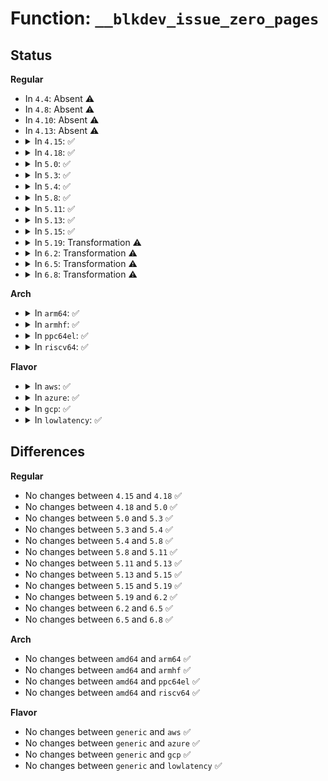 # Function: <code>__blkdev_issue_zero_pages</code>

## Status
<b>Regular</b>
<ul>
<li>
In <code>4.4</code>: Absent ⚠️
</li>
<li>
In <code>4.8</code>: Absent ⚠️
</li>
<li>
In <code>4.10</code>: Absent ⚠️
</li>
<li>
In <code>4.13</code>: Absent ⚠️
</li>
<li>
<details>
<summary>In <code>4.15</code>: ✅</summary>

```c
int __blkdev_issue_zero_pages(struct block_device *bdev, sector_t sector, sector_t nr_sects, gfp_t gfp_mask, struct bio **biop);
```

**Collision:** Unique Static

**Inline:** No

**Transformation:** False

**Instances:**

```
In block/blk-lib.c (ffffffff81459c90)
Location: block/blk-lib.c:278
Inline: False
Direct callers:
  - block/blk-lib.c:blkdev_issue_zeroout
```
**Symbols:**

```
ffffffff81459c90-ffffffff81459dff: __blkdev_issue_zero_pages (STB_LOCAL)
```
</details>
</li>
<li>
<details>
<summary>In <code>4.18</code>: ✅</summary>

```c
int __blkdev_issue_zero_pages(struct block_device *bdev, sector_t sector, sector_t nr_sects, gfp_t gfp_mask, struct bio **biop);
```

**Collision:** Unique Static

**Inline:** No

**Transformation:** False

**Instances:**

```
In block/blk-lib.c (ffffffff8148d330)
Location: block/blk-lib.c:303
Inline: False
Direct callers:
  - block/blk-lib.c:blkdev_issue_zeroout
  - block/blk-lib.c:__blkdev_issue_zeroout
```
**Symbols:**

```
ffffffff8148d330-ffffffff8148d4ba: __blkdev_issue_zero_pages (STB_LOCAL)
```
</details>
</li>
<li>
<details>
<summary>In <code>5.0</code>: ✅</summary>

```c
int __blkdev_issue_zero_pages(struct block_device *bdev, sector_t sector, sector_t nr_sects, gfp_t gfp_mask, struct bio **biop);
```

**Collision:** Unique Static

**Inline:** No

**Transformation:** False

**Instances:**

```
In block/blk-lib.c (ffffffff814a6bb0)
Location: block/blk-lib.c:268
Inline: False
Direct callers:
  - block/blk-lib.c:blkdev_issue_zeroout
  - block/blk-lib.c:__blkdev_issue_zeroout
```
**Symbols:**

```
ffffffff814a6bb0-ffffffff814a6d42: __blkdev_issue_zero_pages (STB_LOCAL)
```
</details>
</li>
<li>
<details>
<summary>In <code>5.3</code>: ✅</summary>

```c
int __blkdev_issue_zero_pages(struct block_device *bdev, sector_t sector, sector_t nr_sects, gfp_t gfp_mask, struct bio **biop);
```

**Collision:** Unique Static

**Inline:** No

**Transformation:** False

**Instances:**

```
In block/blk-lib.c (ffffffff814d4ad0)
Location: block/blk-lib.c:268
Inline: False
Direct callers:
  - block/blk-lib.c:blkdev_issue_zeroout
  - block/blk-lib.c:__blkdev_issue_zeroout
```
**Symbols:**

```
ffffffff814d4ad0-ffffffff814d4c5a: __blkdev_issue_zero_pages (STB_LOCAL)
```
</details>
</li>
<li>
<details>
<summary>In <code>5.4</code>: ✅</summary>

```c
int __blkdev_issue_zero_pages(struct block_device *bdev, sector_t sector, sector_t nr_sects, gfp_t gfp_mask, struct bio **biop);
```

**Collision:** Unique Static

**Inline:** No

**Transformation:** False

**Instances:**

```
In block/blk-lib.c (ffffffff814eddd0)
Location: block/blk-lib.c:268
Inline: False
Direct callers:
  - block/blk-lib.c:blkdev_issue_zeroout
  - block/blk-lib.c:__blkdev_issue_zeroout
```
**Symbols:**

```
ffffffff814eddd0-ffffffff814edf5a: __blkdev_issue_zero_pages (STB_LOCAL)
```
</details>
</li>
<li>
<details>
<summary>In <code>5.8</code>: ✅</summary>

```c
int __blkdev_issue_zero_pages(struct block_device *bdev, sector_t sector, sector_t nr_sects, gfp_t gfp_mask, struct bio **biop);
```

**Collision:** Unique Static

**Inline:** No

**Transformation:** False

**Instances:**

```
In block/blk-lib.c (ffffffff8154d330)
Location: block/blk-lib.c:268
Inline: False
Direct callers:
  - block/blk-lib.c:blkdev_issue_zeroout
  - block/blk-lib.c:__blkdev_issue_zeroout
```
**Symbols:**

```
ffffffff8154d330-ffffffff8154d4df: __blkdev_issue_zero_pages (STB_LOCAL)
```
</details>
</li>
<li>
<details>
<summary>In <code>5.11</code>: ✅</summary>

```c
int __blkdev_issue_zero_pages(struct block_device *bdev, sector_t sector, sector_t nr_sects, gfp_t gfp_mask, struct bio **biop);
```

**Collision:** Unique Static

**Inline:** No

**Transformation:** False

**Instances:**

```
In block/blk-lib.c (ffffffff81569730)
Location: block/blk-lib.c:302
Inline: False
Direct callers:
  - block/blk-lib.c:blkdev_issue_zeroout
  - block/blk-lib.c:__blkdev_issue_zeroout
```
**Symbols:**

```
ffffffff81569730-ffffffff815698df: __blkdev_issue_zero_pages (STB_LOCAL)
```
</details>
</li>
<li>
<details>
<summary>In <code>5.13</code>: ✅</summary>

```c
int __blkdev_issue_zero_pages(struct block_device *bdev, sector_t sector, sector_t nr_sects, gfp_t gfp_mask, struct bio **biop);
```

**Collision:** Unique Static

**Inline:** No

**Transformation:** False

**Instances:**

```
In block/blk-lib.c (ffffffff815716a0)
Location: block/blk-lib.c:302
Inline: False
Direct callers:
  - block/blk-lib.c:blkdev_issue_zeroout
  - block/blk-lib.c:__blkdev_issue_zeroout
```
**Symbols:**

```
ffffffff815716a0-ffffffff8157183e: __blkdev_issue_zero_pages (STB_LOCAL)
```
</details>
</li>
<li>
<details>
<summary>In <code>5.15</code>: ✅</summary>

```c
int __blkdev_issue_zero_pages(struct block_device *bdev, sector_t sector, sector_t nr_sects, gfp_t gfp_mask, struct bio **biop);
```

**Collision:** Unique Static

**Inline:** No

**Transformation:** False

**Instances:**

```
In block/blk-lib.c (ffffffff815d5db0)
Location: block/blk-lib.c:303
Inline: False
Direct callers:
  - block/blk-lib.c:blkdev_issue_zeroout
  - block/blk-lib.c:__blkdev_issue_zeroout
```
**Symbols:**

```
ffffffff815d5db0-ffffffff815d5f4e: __blkdev_issue_zero_pages (STB_LOCAL)
```
</details>
</li>
<li>
<details>
<summary>In <code>5.19</code>: Transformation ⚠️</summary>

```c
int __blkdev_issue_zero_pages(struct block_device *bdev, sector_t sector, sector_t nr_sects, gfp_t gfp_mask, struct bio **biop);
```

**Collision:** Unique Static

**Inline:** No

**Transformation:** True

**Instances:**

```
In block/blk-lib.c (0)
Location: block/blk-lib.c:170
Inline: False
Direct callers:
  - block/blk-lib.c:blkdev_issue_zeroout
  - block/blk-lib.c:__blkdev_issue_zeroout
```
**Symbols:**

```
ffffffff81681f30-ffffffff816820af: __blkdev_issue_zero_pages (STB_LOCAL)
ffffffff81e8b6d2-ffffffff81e8b704: __blkdev_issue_zero_pages.cold (STB_LOCAL)
```
</details>
</li>
<li>
<details>
<summary>In <code>6.2</code>: Transformation ⚠️</summary>

```c
int __blkdev_issue_zero_pages(struct block_device *bdev, sector_t sector, sector_t nr_sects, gfp_t gfp_mask, struct bio **biop);
```

**Collision:** Unique Static

**Inline:** No

**Transformation:** True

**Instances:**

```
In block/blk-lib.c (0)
Location: block/blk-lib.c:168
Inline: False
Direct callers:
  - block/blk-lib.c:blkdev_issue_zeroout
  - block/blk-lib.c:__blkdev_issue_zeroout
```
**Symbols:**

```
ffffffff8173f580-ffffffff8173f702: __blkdev_issue_zero_pages (STB_LOCAL)
ffffffff82075e6b-ffffffff82075e9d: __blkdev_issue_zero_pages.cold (STB_LOCAL)
```
</details>
</li>
<li>
<details>
<summary>In <code>6.5</code>: Transformation ⚠️</summary>

```c
int __blkdev_issue_zero_pages(struct block_device *bdev, sector_t sector, sector_t nr_sects, gfp_t gfp_mask, struct bio **biop);
```

**Collision:** Unique Static

**Inline:** No

**Transformation:** True

**Instances:**

```
In block/blk-lib.c (0)
Location: block/blk-lib.c:168
Inline: False
Direct callers:
  - block/blk-lib.c:blkdev_issue_zeroout
  - block/blk-lib.c:__blkdev_issue_zeroout
```
**Symbols:**

```
ffffffff8177bad0-ffffffff8177bc4d: __blkdev_issue_zero_pages (STB_LOCAL)
ffffffff820f5d57-ffffffff820f5d89: __blkdev_issue_zero_pages.cold (STB_LOCAL)
```
</details>
</li>
<li>
<details>
<summary>In <code>6.8</code>: Transformation ⚠️</summary>

```c
int __blkdev_issue_zero_pages(struct block_device *bdev, sector_t sector, sector_t nr_sects, gfp_t gfp_mask, struct bio **biop);
```

**Collision:** Unique Static

**Inline:** No

**Transformation:** True

**Instances:**

```
In block/blk-lib.c (0)
Location: block/blk-lib.c:168
Inline: False
Direct callers:
  - block/blk-lib.c:blkdev_issue_zeroout
  - block/blk-lib.c:__blkdev_issue_zeroout
```
**Symbols:**

```
ffffffff817bdec0-ffffffff817be03d: __blkdev_issue_zero_pages (STB_LOCAL)
ffffffff821d3261-ffffffff821d3293: __blkdev_issue_zero_pages.cold (STB_LOCAL)
```
</details>
</li>
</ul>
<b>Arch</b>
<ul>
<li>
<details>
<summary>In <code>arm64</code>: ✅</summary>

```c
int __blkdev_issue_zero_pages(struct block_device *bdev, sector_t sector, sector_t nr_sects, gfp_t gfp_mask, struct bio **biop);
```

**Collision:** Unique Static

**Inline:** No

**Transformation:** False

**Instances:**

```
In block/blk-lib.c (ffff8000105ec9a8)
Location: block/blk-lib.c:268
Inline: False
Direct callers:
  - block/blk-lib.c:blkdev_issue_zeroout
  - block/blk-lib.c:__blkdev_issue_zeroout
```
**Symbols:**

```
ffff8000105ec9a8-ffff8000105ecb30: __blkdev_issue_zero_pages (STB_LOCAL)
```
</details>
</li>
<li>
<details>
<summary>In <code>armhf</code>: ✅</summary>

```c
int __blkdev_issue_zero_pages(struct block_device *bdev, sector_t sector, sector_t nr_sects, gfp_t gfp_mask, struct bio **biop);
```

**Collision:** Unique Static

**Inline:** No

**Transformation:** False

**Instances:**

```
In block/blk-lib.c (c0798ed0)
Location: block/blk-lib.c:268
Inline: False
Direct callers:
  - block/blk-lib.c:blkdev_issue_zeroout
  - block/blk-lib.c:__blkdev_issue_zeroout
```
**Symbols:**

```
c0798ed0-c0799044: __blkdev_issue_zero_pages (STB_LOCAL)
```
</details>
</li>
<li>
<details>
<summary>In <code>ppc64el</code>: ✅</summary>

```c
int __blkdev_issue_zero_pages(struct block_device *bdev, sector_t sector, sector_t nr_sects, gfp_t gfp_mask, struct bio **biop);
```

**Collision:** Unique Static

**Inline:** No

**Transformation:** False

**Instances:**

```
In block/blk-lib.c (c0000000007822a0)
Location: block/blk-lib.c:268
Inline: False
Direct callers:
  - block/blk-lib.c:blkdev_issue_zeroout
  - block/blk-lib.c:__blkdev_issue_zeroout
```
**Symbols:**

```
c0000000007822a0-c000000000782490: __blkdev_issue_zero_pages (STB_LOCAL)
```
</details>
</li>
<li>
<details>
<summary>In <code>riscv64</code>: ✅</summary>

```c
int __blkdev_issue_zero_pages(struct block_device *bdev, sector_t sector, sector_t nr_sects, gfp_t gfp_mask, struct bio **biop);
```

**Collision:** Unique Static

**Inline:** No

**Transformation:** False

**Instances:**

```
In block/blk-lib.c (ffffffe00042c4b0)
Location: block/blk-lib.c:268
Inline: False
Direct callers:
  - block/blk-lib.c:blkdev_issue_zeroout
  - block/blk-lib.c:__blkdev_issue_zeroout
```
**Symbols:**

```
ffffffe00042c4b0-ffffffe00042c60c: __blkdev_issue_zero_pages (STB_LOCAL)
```
</details>
</li>
</ul>
<b>Flavor</b>
<ul>
<li>
<details>
<summary>In <code>aws</code>: ✅</summary>

```c
int __blkdev_issue_zero_pages(struct block_device *bdev, sector_t sector, sector_t nr_sects, gfp_t gfp_mask, struct bio **biop);
```

**Collision:** Unique Static

**Inline:** No

**Transformation:** False

**Instances:**

```
In block/blk-lib.c (ffffffff814e63b0)
Location: block/blk-lib.c:268
Inline: False
Direct callers:
  - block/blk-lib.c:blkdev_issue_zeroout
  - block/blk-lib.c:__blkdev_issue_zeroout
```
**Symbols:**

```
ffffffff814e63b0-ffffffff814e653a: __blkdev_issue_zero_pages (STB_LOCAL)
```
</details>
</li>
<li>
<details>
<summary>In <code>azure</code>: ✅</summary>

```c
int __blkdev_issue_zero_pages(struct block_device *bdev, sector_t sector, sector_t nr_sects, gfp_t gfp_mask, struct bio **biop);
```

**Collision:** Unique Static

**Inline:** No

**Transformation:** False

**Instances:**

```
In block/blk-lib.c (ffffffff814d6920)
Location: block/blk-lib.c:268
Inline: False
Direct callers:
  - block/blk-lib.c:blkdev_issue_zeroout
  - block/blk-lib.c:__blkdev_issue_zeroout
```
**Symbols:**

```
ffffffff814d6920-ffffffff814d6aaa: __blkdev_issue_zero_pages (STB_LOCAL)
```
</details>
</li>
<li>
<details>
<summary>In <code>gcp</code>: ✅</summary>

```c
int __blkdev_issue_zero_pages(struct block_device *bdev, sector_t sector, sector_t nr_sects, gfp_t gfp_mask, struct bio **biop);
```

**Collision:** Unique Static

**Inline:** No

**Transformation:** False

**Instances:**

```
In block/blk-lib.c (ffffffff814e2440)
Location: block/blk-lib.c:268
Inline: False
Direct callers:
  - block/blk-lib.c:blkdev_issue_zeroout
  - block/blk-lib.c:__blkdev_issue_zeroout
```
**Symbols:**

```
ffffffff814e2440-ffffffff814e25ca: __blkdev_issue_zero_pages (STB_LOCAL)
```
</details>
</li>
<li>
<details>
<summary>In <code>lowlatency</code>: ✅</summary>

```c
int __blkdev_issue_zero_pages(struct block_device *bdev, sector_t sector, sector_t nr_sects, gfp_t gfp_mask, struct bio **biop);
```

**Collision:** Unique Static

**Inline:** No

**Transformation:** False

**Instances:**

```
In block/blk-lib.c (ffffffff814fb2d0)
Location: block/blk-lib.c:268
Inline: False
Direct callers:
  - block/blk-lib.c:blkdev_issue_zeroout
  - block/blk-lib.c:__blkdev_issue_zeroout
```
**Symbols:**

```
ffffffff814fb2d0-ffffffff814fb450: __blkdev_issue_zero_pages (STB_LOCAL)
```
</details>
</li>
</ul>

## Differences
<b>Regular</b>
<ul>
<li>
No changes between <code>4.15</code> and <code>4.18</code> ✅
</li>
<li>
No changes between <code>4.18</code> and <code>5.0</code> ✅
</li>
<li>
No changes between <code>5.0</code> and <code>5.3</code> ✅
</li>
<li>
No changes between <code>5.3</code> and <code>5.4</code> ✅
</li>
<li>
No changes between <code>5.4</code> and <code>5.8</code> ✅
</li>
<li>
No changes between <code>5.8</code> and <code>5.11</code> ✅
</li>
<li>
No changes between <code>5.11</code> and <code>5.13</code> ✅
</li>
<li>
No changes between <code>5.13</code> and <code>5.15</code> ✅
</li>
<li>
No changes between <code>5.15</code> and <code>5.19</code> ✅
</li>
<li>
No changes between <code>5.19</code> and <code>6.2</code> ✅
</li>
<li>
No changes between <code>6.2</code> and <code>6.5</code> ✅
</li>
<li>
No changes between <code>6.5</code> and <code>6.8</code> ✅
</li>
</ul>
<b>Arch</b>
<ul>
<li>
No changes between <code>amd64</code> and <code>arm64</code> ✅
</li>
<li>
No changes between <code>amd64</code> and <code>armhf</code> ✅
</li>
<li>
No changes between <code>amd64</code> and <code>ppc64el</code> ✅
</li>
<li>
No changes between <code>amd64</code> and <code>riscv64</code> ✅
</li>
</ul>
<b>Flavor</b>
<ul>
<li>
No changes between <code>generic</code> and <code>aws</code> ✅
</li>
<li>
No changes between <code>generic</code> and <code>azure</code> ✅
</li>
<li>
No changes between <code>generic</code> and <code>gcp</code> ✅
</li>
<li>
No changes between <code>generic</code> and <code>lowlatency</code> ✅
</li>
</ul>
